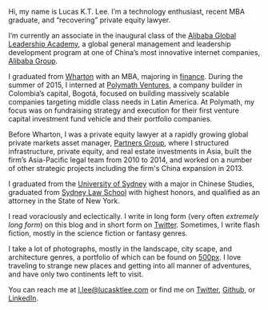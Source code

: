 <p class="lede">Hi, my name is Lucas K.T. Lee. I’m a technology enthusiast, recent <abbr>MBA</abbr> graduate, and “recovering” private equity lawyer.</p>

I’m currently an associate in the inaugural class of the [Alibaba Global Leadership Academy](https://agla.alibaba.com), a global general management and leadership development program at one of China’s most innovative internet companies, [Alibaba Group](http://www.alibabagroup.com/en/global/home/).

I graduated from [Wharton](http://www.wharton.upenn.edu/) with an <abbr>MBA</abbr>, majoring in [finance](https://fnce.wharton.upenn.edu/). During the summer of 2015, I interned at [Polymath Ventures](http://www.polymathv.com/), a company builder in Colombia’s capital, Bogotá, focused on building massively scalable companies targeting middle class needs in Latin America. At Polymath, my focus was on fundraising strategy and execution for their first venture capital investment fund vehicle and their portfolio companies.

Before Wharton, I was a private equity lawyer at a rapidly growing global private markets asset manager, [Partners Group](http://www.partnersgroup.com/), where I structured infrastructure, private equity, and real estate investments in Asia, built the firm’s Asia-Pacific legal team from 2010 to 2014, and worked on a number of other strategic projects including the firm's China expansion in 2013.

I graduated from the [University of Sydney](http://sydney.edu.au) with a major in Chinese Studies, graduated from [Sydney Law School](http://sydney.edu.au/law/) with highest honors, and qualified as an attorney in the State of New York.

I read voraciously and eclectically. I write in long form (very often _extremely long form_) on this blog and in short form on [Twitter](https://twitter.com/LucasKTLee/). Sometimes, I write flash fiction, mostly in the science fiction or fantasy genres.

I take a lot of photographs, mostly in the landscape, city scape, and architecture genres, a portfolio of which can be found on  [500px](https://500px.com/lucasktlee/). I love traveling to strange new places and getting into all manner of adventures, and have only two continents left to visit.

You can reach me at [l.lee@lucasktlee.com](mailto:l.lee@lucasktlee.com) or find me on [Twitter](https://twitter.com/LucasKTLee/), [Github](https://github.com/lucasktlee/), or [LinkedIn](http://www.linkedin.com/in/lucasktlee/).
